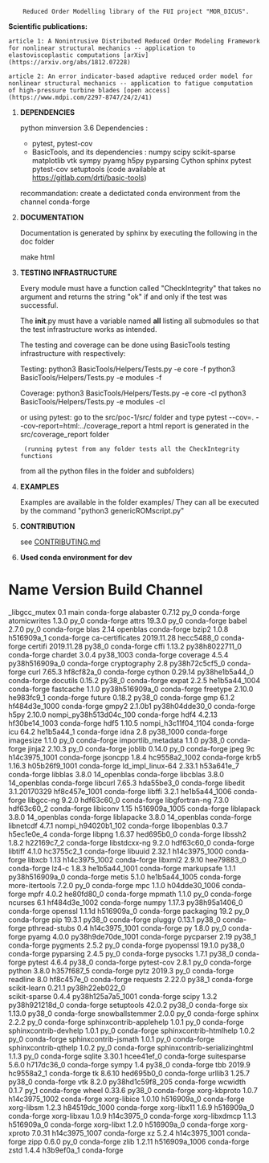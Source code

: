         Reduced Order Modelling library of the FUI project "MOR_DICUS".



**Scientific publications:**

    article 1: A Nonintrusive Distributed Reduced Order Modeling Framework for nonlinear structural mechanics -- application to elastoviscoplastic computations [arXiv](https://arxiv.org/abs/1812.07228)

    article 2: An error indicator-based adaptive reduced order model for nonlinear structural mechanics -- application to fatigue computation of high-pressure turbine blades [open access](https://www.mdpi.com/2297-8747/24/2/41)



1) **DEPENDENCIES**

    python minversion  3.6
    Dependencies :
      - pytest, pytest-cov
      - BasicTools, and its dependencies : numpy scipy scikit-sparse matplotlib vtk sympy pyamg h5py pyparsing Cython sphinx pytest pytest-cov setuptools
        (code available at https://gitlab.com/drti/basic-tools)

    recommandation: create a dedictated conda environment from the channel conda-forge


2) **DOCUMENTATION**

    Documentation is generated by sphinx by executing the following
    in the doc folder

	make html


3) **TESTING INFRASTRUCTURE**

    Every module must have a function called "CheckIntegrity" that takes no
    argument and returns the string "ok" if and only if the test was successful.

    The __init__.py must have a variable named __all__ listing all submodules
    so that the test infrastructure works as intended.

    The testing and coverage can be done using BasicTools testing infrastructure
    with respectively:

    Testing:
	python3 BasicTools/Helpers/Tests.py -e core -f
	python3 BasicTools/Helpers/Tests.py -e modules -f

    Coverage:
	python3 BasicTools/Helpers/Tests.py -e core -cl
	python3 BasicTools/Helpers/Tests.py -e modules -cl


    or using pytest:
	go to the src/poc-1/src/ folder and type
	pytest --cov=. --cov-report=html:../coverage_report
	a html report is generated in the src/coverage_report folder

        (running pytest from any folder tests all the CheckIntegrity functions
	from all the python files in the folder and subfolders)
    	
    	
4) **EXAMPLES**

    Examples are available in the folder examples/
    They can all be executed by the command "python3 genericROMscript.py"
    

5) **CONTRIBUTION**

    see [CONTRIBUTING.md](https://gitlab.safrantech.safran/d582428/genericROM/blob/master/CONTRIBUTING.md)


6) **Used conda environment for dev**

# Name                    Version                   Build  Channel
_libgcc_mutex             0.1                        main    conda-forge
alabaster                 0.7.12                     py_0    conda-forge
atomicwrites              1.3.0                      py_0    conda-forge
attrs                     19.3.0                     py_0    conda-forge
babel                     2.7.0                      py_0    conda-forge
blas                      2.14                   openblas    conda-forge
bzip2                     1.0.8                h516909a_1    conda-forge
ca-certificates           2019.11.28           hecc5488_0    conda-forge
certifi                   2019.11.28               py38_0    conda-forge
cffi                      1.13.2           py38h8022711_0    conda-forge
chardet                   3.0.4                 py38_1003    conda-forge
coverage                  4.5.4            py38h516909a_0    conda-forge
cryptography              2.8              py38h72c5cf5_0    conda-forge
curl                      7.65.3               hf8cf82a_0    conda-forge
cython                    0.29.14          py38he1b5a44_0    conda-forge
docutils                  0.15.2                   py38_0    conda-forge
expat                     2.2.5             he1b5a44_1004    conda-forge
fastcache                 1.1.0            py38h516909a_0    conda-forge
freetype                  2.10.0               he983fc9_1    conda-forge
future                    0.18.2                   py38_0    conda-forge
gmp                       6.1.2             hf484d3e_1000    conda-forge
gmpy2                     2.1.0b1          py38h04dde30_0    conda-forge
h5py                      2.10.0          nompi_py38h513d04c_100    conda-forge
hdf4                      4.2.13            hf30be14_1003    conda-forge
hdf5                      1.10.5          nompi_h3c11f04_1104    conda-forge
icu                       64.2                 he1b5a44_1    conda-forge
idna                      2.8                   py38_1000    conda-forge
imagesize                 1.1.0                      py_0    conda-forge
importlib_metadata        1.1.0                    py38_0    conda-forge
jinja2                    2.10.3                     py_0    conda-forge
joblib                    0.14.0                     py_0    conda-forge
jpeg                      9c                h14c3975_1001    conda-forge
jsoncpp                   1.8.4             hc9558a2_1002    conda-forge
krb5                      1.16.3            h05b26f9_1001    conda-forge
ld_impl_linux-64          2.33.1               h53a641e_7    conda-forge
libblas                   3.8.0               14_openblas    conda-forge
libcblas                  3.8.0               14_openblas    conda-forge
libcurl                   7.65.3               hda55be3_0    conda-forge
libedit                   3.1.20170329      hf8c457e_1001    conda-forge
libffi                    3.2.1             he1b5a44_1006    conda-forge
libgcc-ng                 9.2.0                hdf63c60_0    conda-forge
libgfortran-ng            7.3.0                hdf63c60_2    conda-forge
libiconv                  1.15              h516909a_1005    conda-forge
liblapack                 3.8.0               14_openblas    conda-forge
liblapacke                3.8.0               14_openblas    conda-forge
libnetcdf                 4.7.1           nompi_h94020b1_102    conda-forge
libopenblas               0.3.7                h5ec1e0e_4    conda-forge
libpng                    1.6.37               hed695b0_0    conda-forge
libssh2                   1.8.2                h22169c7_2    conda-forge
libstdcxx-ng              9.2.0                hdf63c60_0    conda-forge
libtiff                   4.1.0                hc3755c2_1    conda-forge
libuuid                   2.32.1            h14c3975_1000    conda-forge
libxcb                    1.13              h14c3975_1002    conda-forge
libxml2                   2.9.10               hee79883_0    conda-forge
lz4-c                     1.8.3             he1b5a44_1001    conda-forge
markupsafe                1.1.1            py38h516909a_0    conda-forge
metis                     5.1.0             he1b5a44_1005    conda-forge
more-itertools            7.2.0                      py_0    conda-forge
mpc                       1.1.0             h04dde30_1006    conda-forge
mpfr                      4.0.2                he80fd80_0    conda-forge
mpmath                    1.1.0                      py_0    conda-forge
ncurses                   6.1               hf484d3e_1002    conda-forge
numpy                     1.17.3           py38h95a1406_0    conda-forge
openssl                   1.1.1d               h516909a_0    conda-forge
packaging                 19.2                       py_0    conda-forge
pip                       19.3.1                   py38_0    conda-forge
pluggy                    0.13.1                   py38_0    conda-forge
pthread-stubs             0.4               h14c3975_1001    conda-forge
py                        1.8.0                      py_0    conda-forge
pyamg                     4.0.0           py38h9de70de_1001    conda-forge
pycparser                 2.19                     py38_1    conda-forge
pygments                  2.5.2                      py_0    conda-forge
pyopenssl                 19.1.0                   py38_0    conda-forge
pyparsing                 2.4.5                      py_0    conda-forge
pysocks                   1.7.1                    py38_0    conda-forge
pytest                    4.6.4                    py38_0    conda-forge
pytest-cov                2.8.1                      py_0    conda-forge
python                    3.8.0                h357f687_5    conda-forge
pytz                      2019.3                     py_0    conda-forge
readline                  8.0                  hf8c457e_0    conda-forge
requests                  2.22.0                   py38_1    conda-forge
scikit-learn              0.21.1           py38h22eb022_0  
scikit-sparse             0.4.4           py38h125a7a5_1001    conda-forge
scipy                     1.3.2            py38h921218d_0    conda-forge
setuptools                42.0.2                   py38_0    conda-forge
six                       1.13.0                   py38_0    conda-forge
snowballstemmer           2.0.0                      py_0    conda-forge
sphinx                    2.2.2                      py_0    conda-forge
sphinxcontrib-applehelp   1.0.1                      py_0    conda-forge
sphinxcontrib-devhelp     1.0.1                      py_0    conda-forge
sphinxcontrib-htmlhelp    1.0.2                      py_0    conda-forge
sphinxcontrib-jsmath      1.0.1                      py_0    conda-forge
sphinxcontrib-qthelp      1.0.2                      py_0    conda-forge
sphinxcontrib-serializinghtml 1.1.3                      py_0    conda-forge
sqlite                    3.30.1               hcee41ef_0    conda-forge
suitesparse               5.6.0                h717dc36_0    conda-forge
sympy                     1.4                      py38_0    conda-forge
tbb                       2019.9               hc9558a2_1    conda-forge
tk                        8.6.10               hed695b0_0    conda-forge
urllib3                   1.25.7                   py38_0    conda-forge
vtk                       8.2.0           py38hd1c59f8_205    conda-forge
wcwidth                   0.1.7                      py_1    conda-forge
wheel                     0.33.6                   py38_0    conda-forge
xorg-kbproto              1.0.7             h14c3975_1002    conda-forge
xorg-libice               1.0.10               h516909a_0    conda-forge
xorg-libsm                1.2.3             h84519dc_1000    conda-forge
xorg-libx11               1.6.9                h516909a_0    conda-forge
xorg-libxau               1.0.9                h14c3975_0    conda-forge
xorg-libxdmcp             1.1.3                h516909a_0    conda-forge
xorg-libxt                1.2.0                h516909a_0    conda-forge
xorg-xproto               7.0.31            h14c3975_1007    conda-forge
xz                        5.2.4             h14c3975_1001    conda-forge
zipp                      0.6.0                      py_0    conda-forge
zlib                      1.2.11            h516909a_1006    conda-forge
zstd                      1.4.4                h3b9ef0a_1    conda-forge

